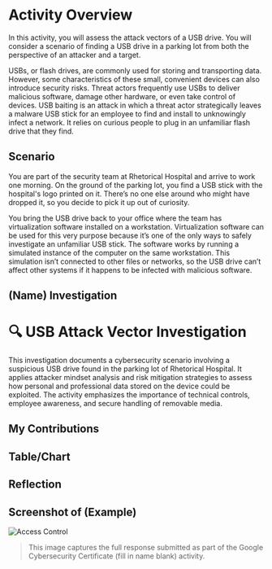 # Activity Overview 
In this activity, you will assess the attack vectors of a USB drive. You will consider a scenario of finding a USB drive in a parking lot from both the perspective of an attacker and a target.

USBs, or flash drives, are commonly used for storing and transporting data. However, some characteristics of these small, convenient devices can also introduce security risks. Threat actors frequently use USBs to deliver malicious software, damage other hardware, or even take control of devices. USB baiting is an attack in which a threat actor strategically leaves a malware USB stick for an employee to find and install to unknowingly infect a network. It relies on curious people to plug in an unfamiliar flash drive that they find.

## Scenario
You are part of the security team at Rhetorical Hospital and arrive to work one morning. On the ground of the parking lot, you find a USB stick with the hospital's logo printed on it. There’s no one else around who might have dropped it, so you decide to pick it up out of curiosity.

You bring the USB drive back to your office where the team has virtualization software installed on a workstation. Virtualization software can be used for this very purpose because it’s one of the only ways to safely investigate an unfamiliar USB stick. The  software works by running a simulated instance of the computer on the same workstation. This simulation isn’t connected to other files or networks, so the USB drive can’t affect other systems if it happens to be infected with malicious software.

## (Name) Investigation
# 🔍 USB Attack Vector Investigation

This investigation documents a cybersecurity scenario involving a suspicious USB drive found in the parking lot of Rhetorical Hospital. It applies attacker mindset analysis and risk mitigation strategies to assess how personal and professional data stored on the device could be exploited. The activity emphasizes the importance of technical controls, employee awareness, and secure handling of removable media.



## My Contributions




## Table/Chart




## Reflection




## Screenshot of (Example)
![Access Control](images/image/access-control.png)
> This image captures the full response submitted as part of the Google Cybersecurity Certificate (fill in name blank) activity.
